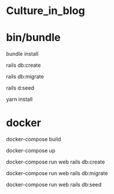 
# Culture_in_blog

# bin/bundle

bundle install

rails db:create

rails db:migrate

rails d:seed

yarn install

# docker

docker-compose build

docker-compose up

docker-compose run web rails db:create

docker-compose run web rails db:migrate

docker-compose run web rails db:seed